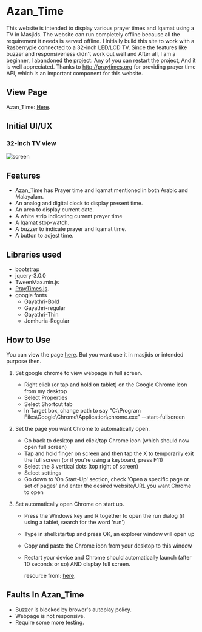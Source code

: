 # Azan_Time
This website is intended to display various prayer times and Iqamat using a TV in Masjids. The website can run completely offline because all the requirement it needs is served offline. I Initially build this site to work with a Rasberrypie connected to a 32-inch LED/LCD TV. Since the features like buzzer and responsiveness didn't work out well and After all, I am a beginner, I abandoned the project. Any of you can restart the project, And it is well appreciated. Thanks to http://praytimes.org for providing prayer time API, which is an important component for this website.

## View Page
Azan_Time: [Here](https://adilayyoob.github.io/Azan_Time/index.html).

## Initial UI/UX
### 32-inch TV view
![screen](https://user-images.githubusercontent.com/67414716/134114411-4688a84c-b82d-4ea9-8af2-d63d8afc58bb.JPG)

## Features
- Azan_Time has Prayer time and Iqamat mentioned in both Arabic and Malayalam.
- An analog and digital clock to display present time.
- An area to display current date.
- A white strip indicating current prayer time
- A Iqamat stop-watch.
- A buzzer to indicate prayer and Iqamat time.
- A button to adjest time.

## Libraries used
- bootstrap
- jquery-3.0.0
- TweenMax.min.js
- [PrayTimes.js](http://praytimes.org/manual).
- google fonts
  - Gayathri-Bold
  - Gayathri-regular
  - Gayathri-Thin
  - Jomhuria-Regular

## How to Use
You can view the page [here](README.md#features). But you want use it in masjids or intended purpose then.

1. Set google chrome to view webpage in full screen.
   - Right click (or tap and hold on tablet) on the Google Chrome icon from my desktop
   - Select Properties
   - Select Shortcut tab
   - In Target box, change path to say "C:\Program Files\Google\Chrome\Application\chrome.exe" --start-fullscreen

2. Set the page you want Chrome to automatically open.
   - Go back to desktop and click/tap Chrome icon (which should now open full screen)
   - Tap and hold finger on screen and then tap the X to temporarily exit the full screen (or if you're using a keyboard, press F11)
   - Select the 3 vertical dots (top right of screen)
   - Select settings
   - Go down to 'On Start-Up' section, check 'Open a specific page or set of pages' and enter the desired website/URL you want Chrome to open

3. Set automatically open Chrome on start up.
   - Press the Windows key and R together to open the run dialog (if using a tablet, search for the word 'run')
   - Type in shell:startup and press OK, an explorer window will open up
   - Copy and paste the Chrome icon from your desktop to this window
   - Restart your device and Chrome should automatically launch (after 10 seconds or so) AND display full screen.
   
     resource from: [here](https://superuser.com/questions/1362929/how-to-set-google-chrome-to-automatically-open-up-and-in-full-screen).

## Faults In Azan_Time
- Buzzer is blocked by brower's autoplay policy.
- Webpage is not responsive.
- Require some more testing.
